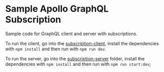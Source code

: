# Sample Apollo GraphQL Subscription

Sample code for GraphQL client and server with subscriptions.

To run the client, go into the [subscription-client](./subscription-client), install the dependencies with
`npm install` and then run with `npm run dev`.

To run the server, go into the [subscription-server](./subscription-server) folder, install the dependencies with
`npm install` and then run with `npm run start:dev`;

